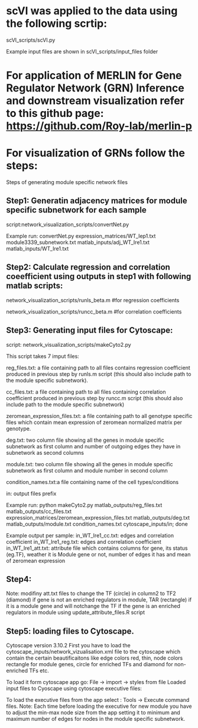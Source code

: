 # scVI was applied to the data using the following scrtip:
scVI_scripts/scVI.py

Example input files are shown in scVI_scripts/input_files folder

# For application of MERLIN for Gene Regulator Network (GRN) Inference and downstream visualization refer to this github page: https://github.com/Roy-lab/merlin-p
# For visualization of GRNs follow the steps:
Steps of generating module specific network files

## Step1: Generatin adjacency matrices for module specific subnetwork for each sample
script:network_visualization_scripts/convertNet.py

Example run: convertNet.py expression_matrices/WT_Iep1.txt module3339_subnetwork.txt matlab_inputs/adj_WT_Ire1.txt matlab_inputs/WT_Ire1.txt

## Step2: Calculate regression and correlation coeefficient using outputs in step1 with following matlab scripts:
network_visualization_scripts/runls_beta.m  #for regression coefficients

network_visualization_scripts/runcc_beta.m  #for correlation coefficients

## Step3: Generating input files for Cytoscape:
script: network_visualization_scripts/makeCyto2.py

This script takes 7 imput files:

reg_files.txt: a file containing path to all files contains regression coefficient produced in previous step by runls.m script (this should also include path to the module specific subnetwork).

cc_files.txt: a file containing path to all files containing correlation coefficient produced in previous step by runcc.m script (this should also include path to the module specific subnetwork)

zeromean_expression_files.txt: a file containing path to all genotype specific files which contain mean expression of zeromean normalized matrix per genotype.

deg.txt: two column file showing all the genes in module specific subnetwork as first column and number of outgoing edges they have in subnetwork as second columns

module.txt: two column file showing all the genes in module specific subnetwork as first column and module number in second column

condition_names.txt:a file containing name of the cell types/conditions

in: output files prefix

Example run:
python makeCyto2.py matlab_outputs/reg_files.txt matlab_outputs/cc_files.txt expression_matrices/zeromean_expression_files.txt matlab_outputs/deg.txt matlab_outputs/module.txt condition_names.txt cytoscape_inputs/in; done

Example output per sample:
in_WT_Ire1_cc.txt: edges and correlation coefficient
in_WT_Ire1_reg.txt: edges and correlation coefficient
in_WT_Ire1_att.txt: attribute file which contains columns for gene, its status (eg.TF), weather it is Module gene or not, number of edges it has and mean of zeromean expression

## Step4: 
Note: modifiny att.txt files to change the TF (circle) in column2 to TF2 (diamond) if gene is not an enriched regulators in module, TAR (rectangle) if it is a module gene and will notchange the TF if the gene is an enriched regulators in module using update_attribute_files.R script

## Step5: loading files to Cytoscape.
Cytoscape version 3.10.2
First you have to load the cytoscape_inputs/network_vizualisation.xml file to the cytoscape which contain the certain beautificaitons like edge colors red, thin, node colors rectangle for module genes, circle for enriched TFs and diamond for non-enriched TFs etc.

To load it form cytoscape app go: File -> import -> styles from file Loaded input files to Cyoscape using cytoscape executive files:

To load the executive files from the app select : Tools -> Execute command files. Note: Each time before loading the executive for new module you have to adjust the min-max node size from the app setting it to minimum and maximum number of edges for nodes in the module specific subnetwork.


